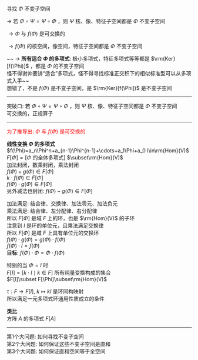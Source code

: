 寻找 $\Phi$ 不变子空间  
  
$\longrightarrow$ 若 $\Phi\circ\Psi=\Psi\circ\Phi$ ，则 $\Psi$ 核、像、特征子空间都是 $\Phi$ 不变子空间  
  
$\longrightarrow\Phi$ 与 $f(\Phi)$ 是可交换的  
  
$\longrightarrow f(\Phi)$ 的核空间，像空间，特征子空间都是 $\Phi$ 不变子空间  
  
~~ $\longrightarrow$ **所有适合 $\Phi$ 的多项式**: 极小多项式，特征多项式等等都是 $\rm{Ker}[f(\Phi)]$ ，都是 $\Phi$ 的不变子空间  
怪不得谢帅要讲“适合”多项式，怪不得寻找标准正交积下的相似标准型可以从多项式入手~~  
想错了，不是 $f(\Phi)$ 是不变子空间，是 $\rm{Ker}[f(\Phi])$ 是不变子空间  
  
---  
  
突破口: 若 $\Phi\circ\Psi=\Psi\circ\Phi$ ，则 $\Psi$ 核、像、特征子空间都是 $\Phi$ 不变子空间  
可交换的，正规算子  
  
---  
  
<font color=red>为了推导出:  $\Phi$ 与 $f(\Phi)$ 是可交换的</font>  
  
**线性变换 $\Phi$ 的多项式**  
$f(\Phi)=a_n\Phi^n+a_{n-1}\Phi^{n-1}+\cdots+a_1\Phi+a_0 I\in\rm{Hom}(V)$  
$F[\Phi]=[\Phi$ 的全体多项式] $\subset\rm{Hom}(V)$  
加法封闭，数乘封闭，乘法封闭  
$f(\Phi)+g(\Phi)\in F[\Phi]$  
$k\cdot f(\Phi)\in F[\Phi]$  
$f(\Phi)\cdot g(\Phi)\in F[\Phi]$  
另外减法也封闭:  $f(\Phi)-g(\Phi)\in F[\Phi]$  
  
加法满足: 结合律、交换律、加法零元、加法负元  
乘法满足: 结合律、左分配律、右分配律  
所以 $F[\Phi]$ 是域 $F$ 上的环，也是 $\rm{Hom}(V)$ 的子环  
注意到 $I$ 是环的单位元，且乘法满足交换律  
所以 $F[\Phi]$ 是域 $F$ 上具有单位元的交换环  
$f(\Phi)\cdot g(\Phi)=g(\Phi)\cdot f(\Phi)$  
$f(\Phi)\cdot I=f(\Phi)$  
**目标**: $f(\Phi)\cdot\Phi=\Phi\cdot f(\Phi)$  
  
特别的当 $\Phi=I$ 时  
$F[I]=[k\cdot I\mid k\in F]$ 所有纯量变换构成的集合  
$F[I]\subset F[\Phi]\subset\rm{Hom}(V)$  
  
$\tau:F\to F[I],\ k\mapsto kI$ 是环同构映射  
所以满足一元多项式环通用性质成立的条件  
  
**类比**  
方阵 $A$ 的多项式 $F[A]$  
  
---  
  
第1个大问题: 如何寻找不变子空间  
第2个大问题: 如何保证这些不变子空间是直和  
第3个大问题: 如何保证直和空间等于全空间  
